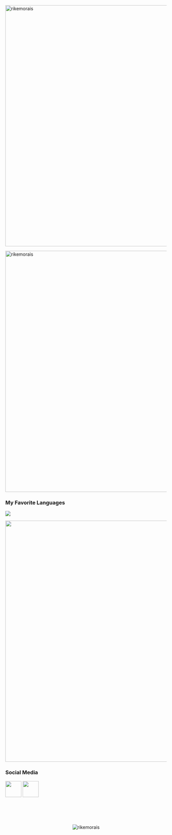 <div>
  <p align="left"><img width="750" src="https://user-images.githubusercontent.com/42439687/179867237-0e90a1b8-c363-46b0-8202-bc1d7cd59e94.png" alt="rikemorais" /></p>
  <p align="left"><img width="750" src="https://github-readme-streak-stats.herokuapp.com?user=rikemorais&theme=dracula&date_format=M%20j%5B%2C%20Y%5D" alt="rikemorais" /></p>
  <div align="left"><h3>My Favorite Languages</h3></div>
  <p align="left"><img src="https://github-readme-stats.vercel.app/api/top-langs/?username=rikemorais&layout=compact&langs_count=10&theme=dracula&include_all_commits=true&hide_title=true&hide_border=true&border_radius=20&card_width=700&hide=html,css,scss,procfile" />
  <p align="left"><img width="750" src="https://activity-graph.herokuapp.com/graph?username=rikemorais&&theme=material-palenight&hide_title=true&line=#ff5555"/>
</div></p>
<div>
  <h3>Social Media</h3>
<div>
  <a href="https://www.linkedin.com/in/rikemorais/" target="_blank"><img src="https://logospng.org/download/linkedin/logo-linkedin-icon-4096.png")
" target="_blank" height="50" width="50"></a>
  <a href="https://twitter.com/rikemorais/" target="_blank"><img src="https://th.bing.com/th/id/R.9a3a06f78cc0a8d79fce59e2de6da146?rik=nLAu3Z%2f0QUb%2fVw&riu=http%3a%2f%2ficons.iconarchive.com%2ficons%2fiynque%2fios7-style%2f1024%2fTwitter-icon.png&ehk=eD3Hc5yQAyP3AKPJoYHB8yeWKwKdaVAswR5kxmodex4%3d&risl=&pid=ImgRaw&r=0" target="_blank" height="50" width="50"></a>
</div>
<div>
  <br><br><br><br>
  <p align="center">
    <img src="https://komarev.com/ghpvc/?username=rikemorais&style=for-the-badge" alt="rikemorais" />
  </p>
</div>
